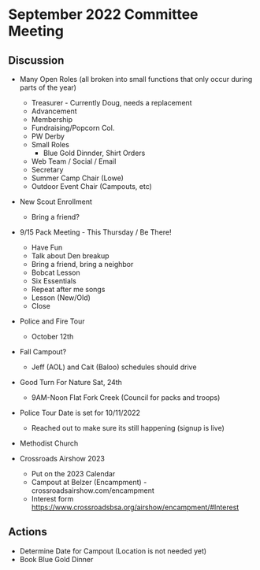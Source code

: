 # September 2022 Committee Meeting

## Discussion
* Many Open Roles (all broken into small functions that only occur during parts of the year)
  * Treasurer - Currently Doug, needs a replacement
  * Advancement
  * Membership
  * Fundraising/Popcorn Col.
  * PW Derby
  * Small Roles
    * Blue Gold Dinnder, Shirt Orders
  * Web Team / Social / Email
  * Secretary
  * Summer Camp Chair (Lowe)
  * Outdoor Event Chair (Campouts, etc)
 
* New Scout Enrollment
  * Bring a friend?

* 9/15 Pack Meeting - This Thursday / Be There!
  * Have Fun
  * Talk about Den breakup
  * Bring a friend, bring a neighbor
  * Bobcat Lesson
  * Six Essentials
  * Repeat after me songs
  * Lesson (New/Old)
  * Close

* Police and Fire Tour
  * October 12th

* Fall Campout?
  * Jeff (AOL) and Cait (Baloo) schedules should drive

* Good Turn For Nature Sat, 24th
  * 9AM-Noon Flat Fork Creek (Council for packs and troops) 
* Police Tour Date is set for 10/11/2022
  * Reached out to make sure its still happening (signup is live)
* Methodist Church
* Crossroads Airshow 2023
  * Put on the 2023 Calendar 
  * Campout at Belzer (Encampment) - crossroadsairshow.com/encampment
  * Interest form https://www.crossroadsbsa.org/airshow/encampment/#Interest  

## Actions
* Determine Date for Campout (Location is not needed yet)
* Book Blue Gold Dinner 
